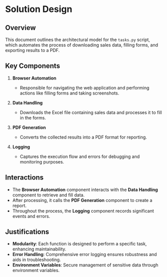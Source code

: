 # Solution Design

## Overview
This document outlines the architectural model for the `tasks.py` script, which automates the process of downloading sales data, filling forms, and exporting results to a PDF.

## Key Components
1. **Browser Automation**
   - Responsible for navigating the web application and performing actions like filling forms and taking screenshots.

2. **Data Handling**
   - Downloads the Excel file containing sales data and processes it to fill in the forms.

3. **PDF Generation**
   - Converts the collected results into a PDF format for reporting.

4. **Logging**
   - Captures the execution flow and errors for debugging and monitoring purposes.

## Interactions
- The **Browser Automation** component interacts with the **Data Handling** component to retrieve and fill data.
- After processing, it calls the **PDF Generation** component to create a report.
- Throughout the process, the **Logging** component records significant events and errors.

## Justifications
- **Modularity**: Each function is designed to perform a specific task, enhancing maintainability.
- **Error Handling**: Comprehensive error logging ensures robustness and aids in troubleshooting.
- **Environment Variables**: Secure management of sensitive data through environment variables.